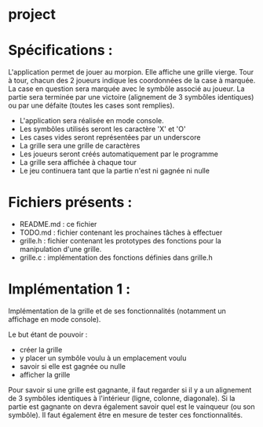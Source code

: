 project
=======

Spécifications :
================
L'application permet de jouer au morpion.
Elle affiche une grille vierge.
Tour à tour, chacun des 2 joueurs indique les coordonnées
de la case à marquée.
La case en question sera marquée avec le symbôle associé au joueur.
La partie sera terminée par une victoire (alignement de 3 symbôles identiques)
ou par une défaite (toutes les cases sont remplies).

- L'application sera réalisée en mode console.
- Les symbôles utilisés seront les caractère 'X' et 'O'
- Les cases vides seront représentées par un underscore
- La grille sera une grille de caractères
- Les joueurs seront créés automatiquement par le programme
- La grille sera affichée à chaque tour
- Le jeu continuera tant que la partie n'est ni gagnée ni nulle


Fichiers présents :
===================
- README.md : ce fichier
- TODO.md : fichier contenant les prochaines tâches à effectuer
- grille.h : fichier contenant les prototypes des fonctions pour
la manipulation d'une grille.
- grille.c : implémentation des fonctions définies dans grille.h


Implémentation 1 :
==================
Implémentation de la grille et de ses fonctionnalités (notamment un affichage en mode console).

Le but étant de pouvoir :
- créer la grille
- y placer un symbôle voulu à un emplacement voulu
- savoir si elle est gagnée ou nulle
- afficher la grille

Pour savoir si une grille est gagnante, il faut regarder si il y a un alignement
de 3 symbôles identiques à l'intérieur (ligne, colonne, diagonale).
Si la partie est gagnante on devra également savoir quel est le vainqueur (ou son symbôle).
Il faut également être en mesure de tester ces fonctionnalités.
